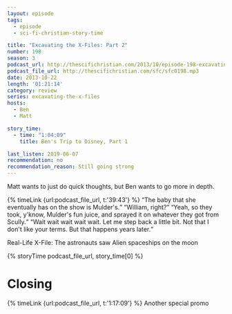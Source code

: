 ```yaml
---
layout: episode
tags:
  - episode
  - sci-fi-christian-story-time

title: "Excavating the X-Files: Part 2"
number: 198
season: 3
podcast_url: http://thescifichristian.com/2013/10/episode-198-excavating-the-x-files-part-2/
podcast_file_url: http://thescifichristian.com/sfc/sfc0198.mp3
date: 2013-10-22
length: '01:21:14'
category: review
series: excavating-the-x-files
hosts:
  - Ben
  - Matt

story_time:
  - time: "1:04:09"
    title: Ben's Trip to Disney, Part 1

last_listen: 2019-06-07
recommendation: no
recommendation_reason: Still going strong
---
```

Matt wants to just do quick thoughts, but Ben wants to go more in depth. 

<div class="quote">
  {% timeLink {url:podcast_file_url, t:'39:43'} %}
  <q class="ben">The baby that she eventually has on the show is Mulder's.</q>
  <q class="matt">William, right?</q>
  <q class="ben">Yeah, so they took, y'know, Mulder's fun juice, and sprayed it on whatever they got from Scully.</q>
  <q class="matt">Wait wait wait wait wait. Let me step back a little bit. Not that I don't like your terms. But that happens years later.</q>
</div>

Real-Life X-File: The astronauts saw Alien spaceships on the moon

{% storyTime podcast_file_url, story_time[0] %}


# Closing

{% timeLink {url:podcast_file_url, t:'1:17:09'} %} Another special promo 
